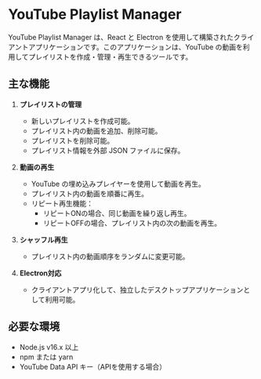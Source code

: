 # YouTube Playlist Manager

YouTube Playlist Manager は、React と Electron を使用して構築されたクライアントアプリケーションです。このアプリケーションは、YouTube の動画を利用してプレイリストを作成・管理・再生できるツールです。

## 主な機能

1. **プレイリストの管理**
   - 新しいプレイリストを作成可能。
   - プレイリスト内の動画を追加、削除可能。
   - プレイリストを削除可能。
   - プレイリスト情報を外部 JSON ファイルに保存。

2. **動画の再生**
   - YouTube の埋め込みプレイヤーを使用して動画を再生。
   - プレイリスト内の動画を順番に再生。
   - リピート再生機能：
     - リピートONの場合、同じ動画を繰り返し再生。
     - リピートOFFの場合、プレイリスト内の次の動画を再生。

3. **シャッフル再生**
   - プレイリスト内の動画順序をランダムに変更可能。

4. **Electron対応**
   - クライアントアプリ化して、独立したデスクトップアプリケーションとして利用可能。

## 必要な環境

- Node.js v16.x 以上
- npm または yarn
- YouTube Data API キー（APIを使用する場合）

